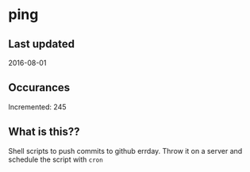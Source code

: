 # ping

## Last updated
2016-08-01

## Occurances
Incremented: 245

## What is this?? 
Shell scripts to push commits to github errday. Throw it on a server and schedule the script with `cron`

